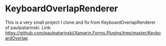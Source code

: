 # KeyboardOverlapRenderer
This is a very small project I clone and fix from KeyboardOverlapRenderer of paulpatarinski. Link: https://github.com/paulpatarinski/Xamarin.Forms.Plugins/tree/master/KeyboardOverlap
